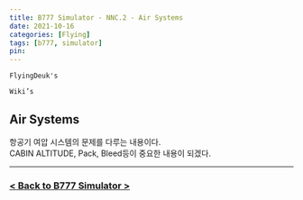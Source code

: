 ```yaml
---
title: B777 Simulator - NNC.2 - Air Systems
date: 2021-10-16
categories: [Flying]
tags: [b777, simulator]
pin:
---
```


`FlyingDeuk's`
>

`Wiki’s`
>

## Air Systems
항공기 여압 시스템의 문제를 다루는 내용이다. <br>
CABIN ALTITUDE, Pack, Bleed등이 중요한 내용이 되겠다. 

--------

### [< Back to B777 Simulator >](/posts/B777-sim/)
